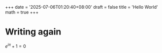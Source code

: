+++
date = '2025-07-06T01:20:40+08:00'
draft = false
title = 'Hello World'
math = true
+++

# Writing again
$e^{i\pi} + 1 = 0$

